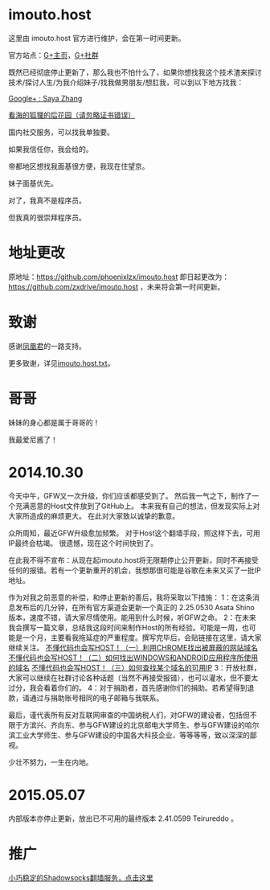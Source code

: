 imouto.host
===========

这里由 imouto.host 官方进行维护，会在第一时间更新。

官方站点：[G+主页](https://plus.google.com/100484131192950935968/about)，[G+社群](https://plus.google.com/communities/111265655058678013030)

既然已经彻底停止更新了，那么我也不怕什么了，如果你想找我这个技术渣来探讨技术/探讨人生/为我介绍妹子/找我做男朋友/想肛我，可以到以下地方找我：

[Google+ : Saya Zhang](https://plus.google.com/u/0/+SayaZhang/about)

[看海的狐狸的后花园（请忽略证书错误）](https://ccfox.info/)

国内社交服务，可以找我单独要。

如果我信任你，我会给的。

帝都地区想找我面基很方便，我现在住望京。

妹子面基优先。

对了，我真不是程序员。

但我真的很崇拜程序员。

地址更改
===========

原地址：https://github.com/phoenixlzx/imouto.host 即日起更改为：https://github.com/zxdrive/imouto.host ，未来将会第一时间更新。

致谢
===========

感谢[凤凰君](https://github.com/phoenixlzx)的一路支持。

更多致谢，详见[imouto.host.txt](https://raw.githubusercontent.com/zxdrive/imouto.host/master/imouto.host.txt)。

哥哥
===========

妹妹的身心都是属于哥哥的！

我最爱尼酱了！

2014.10.30
===========

今天中午，GFW又一次升级，你们应该都感受到了。
然后我一气之下，制作了一个充满恶意的Host文件放到了GitHub上。
本来我有自己的想法，但发现实际上对大家所造成的麻烦更大。
在此对大家致以诚挚的歉意。

众所周知，最近GFW升级愈加频繁。
对于Host这个翻墙手段，照这样下去，可用IP最终会枯竭。
很遗憾，现在这个时间快到了。

在此我不得不宣布：从现在起imouto.host将无限期停止公开更新，同时不再接受任何的报错。若有一个更新重开的机会，我想那很可能是谷歌在未来又买了一批IP地址。

作为对我之前恶意的补偿，和停止更新的善后，我将采取以下措施：
1：在这条消息发布后的几分钟，在所有官方渠道会更新一个真正的 2.25.0530 Asata Shino 版本，速度不错，请大家尽情使用。能用到什么时候，听GFW之命。
2：在未来我会撰写一篇文章，总结我这段时间来制作Host的所有经验。可能是一周，也可能是一个月，主要看我拖延症的严重程度。撰写完毕后，会贴链接在这里，请大家继续关注。
[不懂代码也会写HOST！（一）利用CHROME找出被屏蔽的网站域名](http://ccfox.info/2014/11/12/%e4%b8%8d%e6%87%82%e4%bb%a3%e7%a0%81%e4%b9%9f%e4%bc%9a%e5%86%99host%ef%bc%81%ef%bc%88%e4%b8%80%ef%bc%89%e5%88%a9%e7%94%a8chrome%e6%89%be%e5%87%ba%e8%a2%ab%e5%b1%8f%e8%94%bd%e7%9a%84%e7%bd%91%e7%ab%99/)
[不懂代码也会写HOST！（二）如何找出WINDOWS和ANDROID应用程序所使用的域名](http://ccfox.info/2014/11/15/%e4%b8%8d%e6%87%82%e4%bb%a3%e7%a0%81%e4%b9%9f%e4%bc%9a%e5%86%99host%ef%bc%81%ef%bc%88%e4%ba%8c%ef%bc%89%e5%a6%82%e4%bd%95%e6%89%be%e5%87%bawindows%e5%92%8candroid%e5%ba%94%e7%94%a8%e7%a8%8b%e5%ba%8f/)
[不懂代码也会写HOST！（三）如何查找某个域名的可用IP](http://ccfox.info/2014/11/26/%e4%b8%8d%e6%87%82%e4%bb%a3%e7%a0%81%e4%b9%9f%e4%bc%9a%e5%86%99host%ef%bc%81%ef%bc%88%e4%b8%89%ef%bc%89%e5%a6%82%e4%bd%95%e6%9f%a5%e6%89%be%e6%9f%90%e4%b8%aa%e5%9f%9f%e5%90%8d%e7%9a%84%e5%8f%af/)
3：开放社群，大家可以继续在社群讨论各种话题（当然不再接受报错），也可以灌水，但不要太过分，我会看着你们的。
4：对于捐助者，首先感谢你们的捐助。若希望得到退款，请通过与捐助账号相同的电子邮箱与我联系。

最后，谨代表所有反对互联网审查的中国纳税人们，对GFW的建设者，包括但不限于方滨兴、齐向东、参与GFW建设的北京邮电大学师生、参与GFW建设的哈尔滨工业大学师生、参与GFW建设的中国各大科技企业、等等等等，致以深深的鄙视。

少壮不努力，一生在内地。

2015.05.07
===========

内部版本亦停止更新，放出已不可用的最终版本 2.41.0599 Teirureddo 。


推广
===========

[小巧稳定的Shadowsocks翻墙服务，点击这里](https://portal.shadowsocks.com/aff.php?aff=111)
